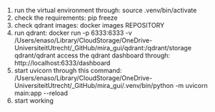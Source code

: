 1. run the virtual environment through: source .venv/bin/activate
2. check the requirements: pip freeze
3. check qdrant images: docker images REPOSITORY
4. run qdrant:  docker run -p 6333:6333 -v /Users/enaso/Library/CloudStorage/OneDrive-UniversiteitUtrecht/_GitHub/mira_gui/qdrant:/qdrant/storage qdrant/qdrant
    access the qdrant dashboard through: http://localhost:6333/dashboard
5. start uvicorn through this command: /Users/enaso/Library/CloudStorage/OneDrive-UniversiteitUtrecht/_GitHub/mira_gui/.venv/bin/python -m uvicorn main:app --reload
6. start working

